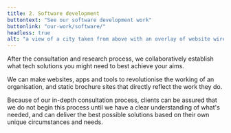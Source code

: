 ```yaml
---
title: 2. Software development
buttontext: "See our software development work"
buttonlink: "our-work/software/"
headless: true
alt: "a view of a city taken from above with an overlay of website wireframe"
---
```


After the consultation and research process, we collaboratively establish what tech solutions you might need to best achieve your aims.

We can make websites, apps and tools to revolutionise the working of an organisation, and static brochure sites that directly reflect the work they do.

Because of our in-depth consultation process, clients can be assured that we do not begin this process until we have a clear understanding of what's needed, and can deliver the best possible solutions based on their own unique circumstances and needs.
